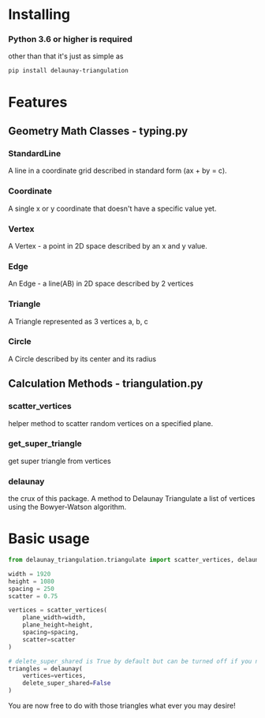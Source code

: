 # Installing
### Python 3.6 or higher is required
other than that it's just as simple as
```
pip install delaunay-triangulation
```

# Features
## Geometry Math Classes - typing.py
### StandardLine
A line in a coordinate grid described in standard form (ax + by = c).

### Coordinate
A single x or y coordinate that doesn't have a specific value yet.

### Vertex
A Vertex - a point in 2D space described by an x and y value.

### Edge
An Edge - a line(AB) in 2D space described by 2 vertices

### Triangle
A Triangle represented as 3 vertices a, b, c

### Circle
A Circle described by its center and its radius

## Calculation Methods - triangulation.py
### scatter_vertices
helper method to scatter random vertices on a specified plane.

### get_super_triangle
get super triangle from vertices

### delaunay
the crux of this package. A method to Delaunay Triangulate a list of vertices using the Bowyer-Watson algorithm.

# Basic usage
```python
from delaunay_triangulation.triangulate import scatter_vertices, delaunay

width = 1920
height = 1080
spacing = 250
scatter = 0.75

vertices = scatter_vertices(
    plane_width=width,
    plane_height=height,
    spacing=spacing,
    scatter=scatter
)

# delete_super_shared is True by default but can be turned off if you need to fill a plane completely
triangles = delaunay(
    vertices=vertices,
    delete_super_shared=False
)
```
You are now free to do with those triangles what ever you may desire!